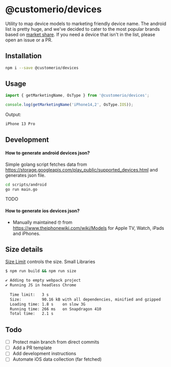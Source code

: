 # @customerio/devices

Utility to map device models to marketing friendly device name. The android list is pretty huge, and we've decided to cater to the most popular brands based on [market share](https://www.appbrain.com/stats/top-manufacturers). If you need a device that isn't in the list, please open an issue or a PR.

## Installation

```bash
npm i --save @customerio/devices
```

## Usage

```ts
import { getMarketingName, OsType } from '@customerio/devices';

console.log(getMarketingName('iPhone14,2', OsType.IOS));
```
Output:

```bash
iPhone 13 Pro
``` 

## Development

#### How to generate android devices json?

Simple golang script fetches data from https://storage.googleapis.com/play_public/supported_devices.html and generates json file.

```bash
cd scripts/android
go run main.go
```

TODO

#### How to generate ios devices json?

- Manually maintained 🤓 from https://www.theiphonewiki.com/wiki/Models for Apple TV, Watch, iPads and iPhones.

## Size details

[Size Limit](https://github.com/ai/size-limit) controls the size.
Small Libraries

```bash
$ npm run build && npm run size

✔ Adding to empty webpack project
✔ Running JS in headless Chrome
  
  Time limit:   3 s
  Size:         90.16 kB with all dependencies, minified and gzipped
  Loading time: 1.8 s    on slow 3G
  Running time: 266 ms   on Snapdragon 410
  Total time:   2.1 s

```

## Todo

- [ ] Protect main branch from direct commits
- [ ] Add a PR template
- [ ] Add development instructions
- [ ] Automate iOS data collection (far fetched)
